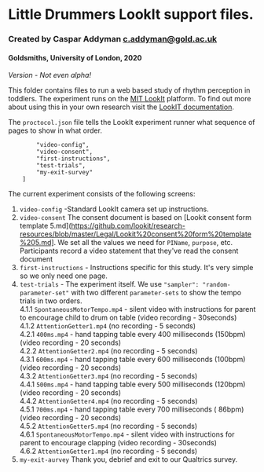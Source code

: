 # Little Drummers LookIt support files. 
### Created by Caspar Addyman <c.addyman@gold.ac.uk> 
#### Goldsmiths, University of London, 2020

_Version - Not even alpha!_

This folder contains files to run a web based study of rhythm perception in toddlers. The experiment runs on the 
[MIT LookIt](https://lookit.mit.edu) platform. To find out more about using this in your own research visit the [LookIT documentation](https://lookit.readthedocs.io/en/develop/).

The `proctocol.json` file tells the LookIt experiment runner what sequence of pages to show in what order.

```    "sequence": [
        "video-config",
        "video-consent",
        "first-instructions",
        "test-trials",
        "my-exit-survey"
    ]
```

The current experiment consists of the following screens:  
 1. `video-config` -Standard LookIt camera set up instructions.
 2. `video-consent` The consent document is based on [Lookit consent form template 5.md](https://github.com/lookit/research-resources/blob/master/Legal/Lookit%20consent%20form%20template%205.md]. We set all the values we need for `PIName`, `purpose`, etc.
 Participants record a video statement that they've read the consent document
 3. `first-instructions` - Instructions specific for this study. It's very simple so we only need one page.
 4. `test-trials` - The experiment itself. We use `"sampler": "random-parameter-set"` with two different `parameter-sets` to show the tempo trials in two orders.  
   4.1.1 `SpontaneousMotorTempo.mp4` - silent video with instructions for parent to encourage child to drum on table (video recording - 30seconds)  
   4.1.2 `AttentionGetter1.mp4` (no recording - 5 seconds)  
   4.2.1  `400ms.mp4` - hand tapping table every 400 milliseconds (150bpm) (video recording - 20 seconds)  
   4.2.2 `AttentionGetter2.mp4` (no recording - 5 seconds)  
   4.3.1  `600ms.mp4` - hand tapping table every 600 milliseconds (100bpm) (video recording - 20 seconds)  
   4.3.2 `AttentionGetter3.mp4` (no recording - 5 seconds)  
   4.4.1  `500ms.mp4` - hand tapping table every 500 milliseconds (120bpm) (video recording - 20 seconds)  
   4.4.2 `AttentionGetter4.mp4` (no recording - 5 seconds)  
   4.5.1  `700ms.mp4` - hand tapping table every 700 milliseconds ( 86bpm) (video recording - 20 seconds)  
   4.5.2 `AttentionGetter5.mp4` (no recording - 5 seconds)  
   4.6.1  `SpontaneousMotorTempo.mp4` - silent video with instructions for parent to encourage clapping (video recording - 30seconds)  
   4.6.2 `AttentionGetter1.mp4` (no recording - 5 seconds)  
 5. `my-exit-aurvey` Thank you, debrief and exit to our Qualtrics survey.  


